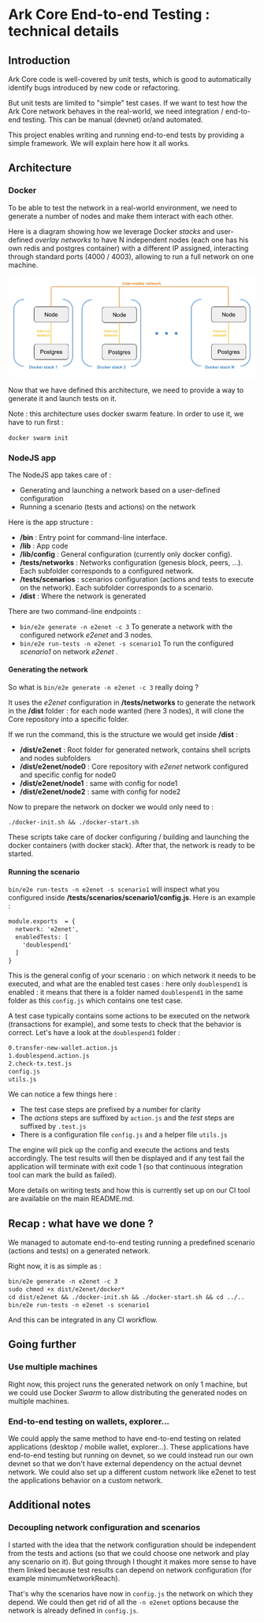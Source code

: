 # Ark Core End-to-end Testing : technical details

## Introduction

Ark Core code is well-covered by unit tests, which is good to automatically identify bugs introduced by new code or refactoring.

But unit tests are limited to "simple" test cases. If we want to test how the Ark Core network behaves in the real-world, we need integration / end-to-end testing. This can be manual (devnet) or/and automated.

This project enables writing and running end-to-end tests by providing a simple framework. We will explain here how it all works.

## Architecture

### Docker

To be able to test the network in a real-world environment, we need to generate a number of nodes and make them interact with each other.

Here is a diagram showing how we leverage Docker _stacks_ and user-defined _overlay networks_ to have N independent nodes (each one has his own redis and postgres container) with a different IP assigned, interacting through standard ports (4000 / 4003), allowing to run a full network on one machine.

![Docker diagram](img/docker-architecture.png)

Now that we have defined this architecture, we need to provide a way to generate it and launch tests on it.

Note : this architecture uses docker swarm feature. In order to use it, we have to run first :

`docker swarm init`

### NodeJS app

The NodeJS app takes care of :

-   Generating and launching a network based on a user-defined configuration
-   Running a scenario (tests and actions) on the network

Here is the app structure :

-   **/bin** : Entry point for command-line interface.
-   **/lib** : App code
-   **/lib/config** : General configuration (currently only docker config).
-   **/tests/networks** : Networks configuration (genesis block, peers, ...). Each subfolder corresponds to a configured network.
-   **/tests/scenarios** : scenarios configuration (actions and tests to execute on the network). Each subfolder corresponds to a scenario.
-   **/dist** : Where the network is generated

There are two command-line endpoints :

-   `bin/e2e generate -n e2enet -c 3` To generate a network with the configured network _e2enet_ and 3 nodes.
-   `bin/e2e run-tests -n e2enet -s scenario1` To run the configured _scenario1_ on network _e2enet_ .

#### Generating the network

So what is `bin/e2e generate -n e2enet -c 3` really doing ?

It uses the _e2enet_ configuration in **/tests/networks** to generate the network in the **/dist** folder : for each node wanted (here 3 nodes), it will clone the Core repository into a specific folder.

If we run the command, this is the structure we would get inside **/dist** :

-   **/dist/e2enet** : Root folder for generated network, contains shell scripts and nodes subfolders
-   **/dist/e2enet/node0** : Core repository with _e2enet_ network configured and specific config for node0
-   **/dist/e2enet/node1** : same with config for node1
-   **/dist/e2enet/node2** : same with config for node2

Now to prepare the network on docker we would only need to :

    ./docker-init.sh && ./docker-start.sh

These scripts take care of docker configuring / building and launching the docker containers (with docker stack). After that, the network is ready to be started.

#### Running the scenario

`bin/e2e run-tests -n e2enet -s scenario1` will inspect what you configured inside **/tests/scenarios/scenario1/config.js**. Here is an example :

    module.exports  = {
      network: 'e2enet',
      enabledTests: [
        'doublespend1'
      ]
    }

This is the general config of your scenario : on which network it needs to be executed, and what are the enabled test cases : here only `doublespend1` is enabled : it means that there is a folder named `doublespend1` in the same folder as this `config.js` which contains one test case.

A test case typically contains some actions to be executed on the network (transactions for example), and some tests to check that the behavior is correct. Let's have a look at the `doublespend1` folder :

    0.transfer-new-wallet.action.js
    1.doublespend.action.js
    2.check-tx.test.js
    config.js
    utils.js

We can notice a few things here :

-   The test case steps are prefixed by a number for clarity
-   The _actions_ steps are suffixed by `action.js` and the _test_ steps are suffixed by `.test.js`
-   There is a configuration file `config.js` and a helper file `utils.js`

The engine will pick up the config and execute the actions and tests accordingly. The test results will then be displayed and if any test fail the application will terminate with exit code 1 (so that continuous integration tool can mark the build as failed).

More details on writing tests and how this is currently set up on our CI tool are available on the main README.md.

## Recap : what have we done ?

We managed to automate end-to-end testing running a predefined scenario (actions and tests) on a generated network.

Right now, it is as simple as :

    bin/e2e generate -n e2enet -c 3
    sudo chmod +x dist/e2enet/docker*
    cd dist/e2enet && ./docker-init.sh && ./docker-start.sh && cd ../..
    bin/e2e run-tests -n e2enet -s scenario1

And this can be integrated in any CI workflow.

## Going further

### Use multiple machines

Right now, this project runs the generated network on only 1 machine, but we could use Docker _Swarm_ to allow distributing the generated nodes on multiple machines.

### End-to-end testing on wallets, explorer...

We could apply the same method to have end-to-end testing on related applications (desktop / mobile wallet, explorer...). These applications have end-to-end testing but running on devnet, so we could instead run our own devnet so that we don't have external dependency on the actual devnet network. We could also set up a different custom network like e2enet to test the applications behavior on a custom network.

## Additional notes

### Decoupling network configuration and scenarios

I started with the idea that the network configuration should be independent from the tests and actions (so that we could choose one network and play any scenario on it). But going through I thought it makes more sense to have them linked because test results can depend on network configuration (for example minimumNetworkReach).

That's why the scenarios have now in `config.js` the network on which they depend. We could then get rid of all the `-n e2enet` options because the network is already defined in `config.js`.
